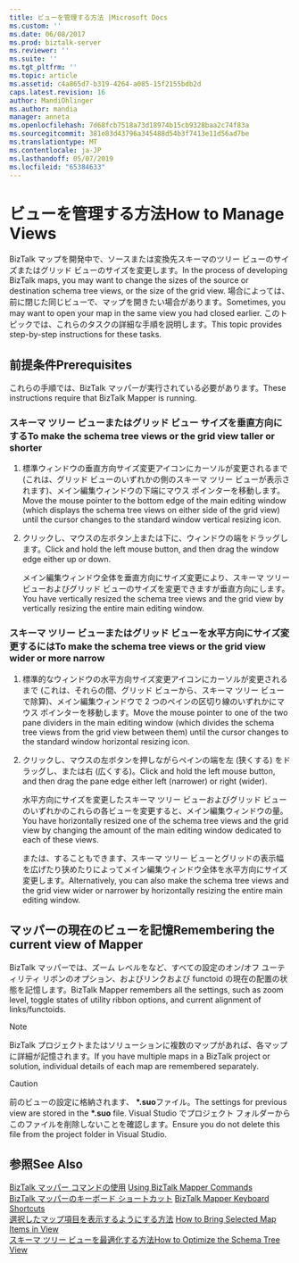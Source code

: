 ```yaml
---
title: ビューを管理する方法 |Microsoft Docs
ms.custom: ''
ms.date: 06/08/2017
ms.prod: biztalk-server
ms.reviewer: ''
ms.suite: ''
ms.tgt_pltfrm: ''
ms.topic: article
ms.assetid: c4a865d7-b319-4264-a085-15f2155bdb2d
caps.latest.revision: 16
author: MandiOhlinger
ms.author: mandia
manager: anneta
ms.openlocfilehash: 7d68fcb7518a73d18974b15cb9328baa2c74f83a
ms.sourcegitcommit: 381e83d43796a345488d54b3f7413e11d56ad7be
ms.translationtype: MT
ms.contentlocale: ja-JP
ms.lasthandoff: 05/07/2019
ms.locfileid: "65384633"
---
```

# <a name="how-to-manage-views"></a><span data-ttu-id="3ddab-102">ビューを管理する方法</span><span class="sxs-lookup"><span data-stu-id="3ddab-102">How to Manage Views</span></span>
<span data-ttu-id="3ddab-103">BizTalk マップを開発中で、ソースまたは変換先スキーマのツリー ビューのサイズまたはグリッド ビューのサイズを変更します。</span><span class="sxs-lookup"><span data-stu-id="3ddab-103">In the process of developing BizTalk maps, you may want to change the sizes of the source or destination schema tree views, or the size of the grid view.</span></span> <span data-ttu-id="3ddab-104">場合によっては、前に閉じた同じビューで、マップを開きたい場合があります。</span><span class="sxs-lookup"><span data-stu-id="3ddab-104">Sometimes, you may want to open your map in the same view you had closed earlier.</span></span> <span data-ttu-id="3ddab-105">このトピックでは、これらのタスクの詳細な手順を説明します。</span><span class="sxs-lookup"><span data-stu-id="3ddab-105">This topic provides step-by-step instructions for these tasks.</span></span>  
  
## <a name="prerequisites"></a><span data-ttu-id="3ddab-106">前提条件</span><span class="sxs-lookup"><span data-stu-id="3ddab-106">Prerequisites</span></span>  
 <span data-ttu-id="3ddab-107">これらの手順では、BizTalk マッパーが実行されている必要があります。</span><span class="sxs-lookup"><span data-stu-id="3ddab-107">These instructions require that BizTalk Mapper is running.</span></span>  
  
### <a name="to-make-the-schema-tree-views-or-the-grid-view-taller-or-shorter"></a><span data-ttu-id="3ddab-108">スキーマ ツリー ビューまたはグリッド ビュー サイズを垂直方向にする</span><span class="sxs-lookup"><span data-stu-id="3ddab-108">To make the schema tree views or the grid view taller or shorter</span></span>  
  
1.  <span data-ttu-id="3ddab-109">標準ウィンドウの垂直方向サイズ変更アイコンにカーソルが変更されるまで (これは、グリッド ビューのいずれかの側のスキーマ ツリー ビューが表示されます)、メイン編集ウィンドウの下端にマウス ポインターを移動します。</span><span class="sxs-lookup"><span data-stu-id="3ddab-109">Move the mouse pointer to the bottom edge of the main editing window (which displays the schema tree views on either side of the grid view) until the cursor changes to the standard window vertical resizing icon.</span></span>  
  
2.  <span data-ttu-id="3ddab-110">クリックし、マウスの左ボタン上または下に、ウィンドウの端をドラッグします。</span><span class="sxs-lookup"><span data-stu-id="3ddab-110">Click and hold the left mouse button, and then drag the window edge either up or down.</span></span>  
  
     <span data-ttu-id="3ddab-111">メイン編集ウィンドウ全体を垂直方向にサイズ変更により、スキーマ ツリー ビューおよびグリッド ビューのサイズを変更できますが垂直方向にします。</span><span class="sxs-lookup"><span data-stu-id="3ddab-111">You have vertically resized the schema tree views and the grid view by vertically resizing the entire main editing window.</span></span>  
  
### <a name="to-make-the-schema-tree-views-or-the-grid-view-wider-or-more-narrow"></a><span data-ttu-id="3ddab-112">スキーマ ツリー ビューまたはグリッド ビューを水平方向にサイズ変更するには</span><span class="sxs-lookup"><span data-stu-id="3ddab-112">To make the schema tree views or the grid view wider or more narrow</span></span>  
  
1.  <span data-ttu-id="3ddab-113">標準的なウィンドウの水平方向サイズ変更アイコンにカーソルが変更されるまで (これは、それらの間、グリッド ビューから、スキーマ ツリー ビューで除算)、メイン編集ウィンドウで 2 つのペインの区切り線のいずれかにマウス ポインターを移動します。</span><span class="sxs-lookup"><span data-stu-id="3ddab-113">Move the mouse pointer to one of the two pane dividers in the main editing window (which divides the schema tree views from the grid view between them) until the cursor changes to the standard window horizontal resizing icon.</span></span>  
  
2.  <span data-ttu-id="3ddab-114">クリックし、マウスの左ボタンを押しながらペインの端を左 (狭くする) をドラッグし、または右 (広くする)。</span><span class="sxs-lookup"><span data-stu-id="3ddab-114">Click and hold the left mouse button, and then drag the pane edge either left (narrower) or right (wider).</span></span>  
  
     <span data-ttu-id="3ddab-115">水平方向にサイズを変更したスキーマ ツリー ビューおよびグリッド ビューのいずれかのこれらの各ビューを変更すると、メイン編集ウィンドウの量。</span><span class="sxs-lookup"><span data-stu-id="3ddab-115">You have horizontally resized one of the schema tree views and the grid view by changing the amount of the main editing window dedicated to each of these views.</span></span>  
  
     <span data-ttu-id="3ddab-116">または、することもできます、スキーマ ツリー ビューとグリッドの表示幅を広げたり狭めたりによってメイン編集ウィンドウ全体を水平方向にサイズ変更します。</span><span class="sxs-lookup"><span data-stu-id="3ddab-116">Alternatively, you can also make the schema tree views and the grid view wider or narrower by horizontally resizing the entire main editing window.</span></span>  
  
## <a name="remembering-the-current-view-of-mapper"></a><span data-ttu-id="3ddab-117">マッパーの現在のビューを記憶</span><span class="sxs-lookup"><span data-stu-id="3ddab-117">Remembering the current view of Mapper</span></span>  
 <span data-ttu-id="3ddab-118">BizTalk マッパーでは、ズーム レベルをなど、すべての設定のオン/オフ ユーティリティ リボンのオプション、およびリンクおよび functoid の現在の配置の状態を記憶します。</span><span class="sxs-lookup"><span data-stu-id="3ddab-118">BizTalk Mapper remembers all the settings, such as zoom level, toggle states of utility ribbon options, and current alignment of links/functoids.</span></span>  
  
> [!NOTE]
>  <span data-ttu-id="3ddab-119">BizTalk プロジェクトまたはソリューションに複数のマップがあれば、各マップに詳細が記憶されます。</span><span class="sxs-lookup"><span data-stu-id="3ddab-119">If you have multiple maps in a BizTalk project or solution, individual details of each map are remembered separately.</span></span>  
  
> [!CAUTION]
>  <span data-ttu-id="3ddab-120">前のビューの設定に格納されます、  **\*.suo**ファイル。</span><span class="sxs-lookup"><span data-stu-id="3ddab-120">The settings for previous view are stored in the **\*.suo** file.</span></span> <span data-ttu-id="3ddab-121">Visual Studio でプロジェクト フォルダーからこのファイルを削除しないことを確認します。</span><span class="sxs-lookup"><span data-stu-id="3ddab-121">Ensure you do not delete this file from the project folder in Visual Studio.</span></span>  
  
## <a name="see-also"></a><span data-ttu-id="3ddab-122">参照</span><span class="sxs-lookup"><span data-stu-id="3ddab-122">See Also</span></span>  
 <span data-ttu-id="3ddab-123">[BizTalk マッパー コマンドの使用](../core/using-biztalk-mapper-commands.md) </span><span class="sxs-lookup"><span data-stu-id="3ddab-123">[Using BizTalk Mapper Commands](../core/using-biztalk-mapper-commands.md) </span></span>  
 <span data-ttu-id="3ddab-124">[BizTalk マッパーのキーボード ショートカット](../core/biztalk-mapper-keyboard-shortcuts.md) </span><span class="sxs-lookup"><span data-stu-id="3ddab-124">[BizTalk Mapper Keyboard Shortcuts](../core/biztalk-mapper-keyboard-shortcuts.md) </span></span>  
 <span data-ttu-id="3ddab-125">[選択したマップ項目を表示するようにする方法](../core/how-to-bring-selected-map-items-in-view.md) </span><span class="sxs-lookup"><span data-stu-id="3ddab-125">[How to Bring Selected Map Items in View](../core/how-to-bring-selected-map-items-in-view.md) </span></span>  
 [<span data-ttu-id="3ddab-126">スキーマ ツリー ビューを最適化する方法</span><span class="sxs-lookup"><span data-stu-id="3ddab-126">How to Optimize the Schema Tree View</span></span>](../core/how-to-optimize-the-schema-tree-view.md)